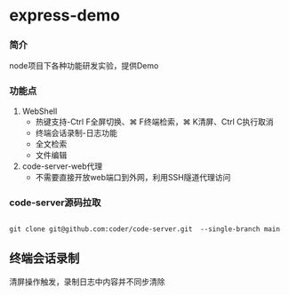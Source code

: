 # express-demo

### 简介

node项目下各种功能研发实验，提供Demo

### 功能点
1. WebShell
    - 热键支持-Ctrl F全屏切换、⌘ F终端检索，⌘ K清屏、Ctrl C执行取消
    - 终端会话录制-日志功能
    - 全文检索
    - 文件编辑
2. code-server-web代理
   - 不需要直接开放web端口到外网，利用SSH隧道代理访问

### code-server源码拉取

```shell

git clone git@github.com:coder/code-server.git  --single-branch main

```

## 终端会话录制
清屏操作触发，录制日志中内容并不同步清除
